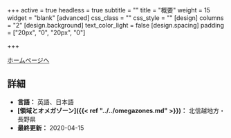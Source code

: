 +++
active = true
headless = true
subtitle = ""
title = "概要"
weight = 15
widget = "blank"
[advanced]
css_class = ""
css_style = ""
[design]
columns = "2"
[design.background]
text_color_light = false
[design.spacing]
padding = ["20px", "0", "20px", "0"]

+++

[ホームページへ](https://shekinahcf.wixsite.com/ywam/home)

## 詳細

* **言語：** 英語、日本語
* **[領域とオメガゾーン]({{< ref "../../omegazones.md" >}})：** 北信越地方・長野県
* **最終更新：** 2020-04-15
